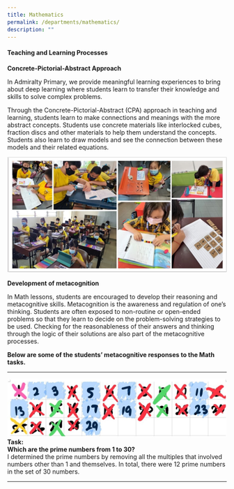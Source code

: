 ```yaml
---
title: Mathematics
permalink: /departments/mathematics/
description: ""
---
```

#### Teaching and Learning Processes

**Concrete-Pictorial-Abstract Approach** <br>

In Admiralty Primary, we provide meaningful learning experiences to bring about deep learning where students learn to transfer their knowledge and skills to solve complex problems. 

Through the Concrete-Pictorial-Abstract (CPA) approach in teaching and learning, students learn to make connections and meanings with the more abstract concepts. Students use concrete materials like interlocked cubes, fraction discs and other materials to help them understand the concepts. Students also learn to draw models and see the connection between these models and their related equations.

![](/images/Departments/Concrete-Pictorial-Abstract%20Approach.png)

**Development of metacognition** <br>

In Math lessons, students are encouraged to develop their reasoning and metacognitive skills. Metacognition is the awareness and regulation of one’s thinking. Students are often exposed to non-routine or open-ended problems so that they learn to decide on the problem-solving strategies to be used. Checking for the reasonableness of their answers and thinking through the logic of their solutions are also part of the metacognitive processes. 

**Below are some of the students’ metacognitive responses to the Math tasks.**

<hr>

![](/images/Departments/DM.jpg)
**Task:**<br>
**Which are the prime numbers from 1 to 30?**<br>
I determined the prime numbers by removing all the multiples that involved numbers other than 1 and themselves. In total, there were 12 prime numbers in the set of 30 numbers.
_________________________________________________________________________


